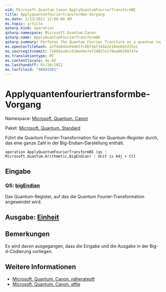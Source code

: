 ```yaml
---
uid: Microsoft.Quantum.Canon.ApplyQuantumFourierTransformBE
title: Applyquantenfouriertransformbe-Vorgang
ms.date: 1/23/2021 12:00:00 AM
ms.topic: article
qsharp.kind: operation
qsharp.namespace: Microsoft.Quantum.Canon
qsharp.name: ApplyQuantumFourierTransformBE
qsharp.summary: Performs the Quantum Fourier Transform on a quantum register containing an integer in the big-endian representation.
ms.openlocfilehash: a1f4a0a5e94465fc8bf3af344e2e19ee0d1d15e2
ms.sourcegitcommit: 71605ea9cc630e84e7ef29027e1f0ea06299747e
ms.translationtype: MT
ms.contentlocale: de-DE
ms.lasthandoff: 01/26/2021
ms.locfileid: "98841561"
---
```

# <a name="applyquantumfouriertransformbe-operation"></a>Applyquantenfouriertransformbe-Vorgang

Namespace: [Microsoft. Quantum. Canon](xref:Microsoft.Quantum.Canon)

Paket: [Microsoft. Quantum. Standard](https://nuget.org/packages/Microsoft.Quantum.Standard)


Führt die Quantum Fourier-Transformation für ein Quantum-Register durch, das eine ganze Zahl in der Big-Endian-Darstellung enthält.

```qsharp
operation ApplyQuantumFourierTransformBE (qs : Microsoft.Quantum.Arithmetic.BigEndian) : Unit is Adj + Ctl
```


## <a name="input"></a>Eingabe

### <a name="qs--bigendian"></a>QS: [bigEndian](xref:Microsoft.Quantum.Arithmetic.BigEndian)

Das Quantum-Register, auf das die Quantum Fourier-Transformation angewendet wird.



## <a name="output--unit"></a>Ausgabe: [Einheit](xref:microsoft.quantum.lang-ref.unit)



## <a name="remarks"></a>Bemerkungen

Es wird davon ausgegangen, dass die Eingabe und die Ausgabe in der Big-d-Codierung vorliegen.

## <a name="see-also"></a>Weitere Informationen

- [Microsoft. Quantum. Canon. näherateqft](xref:Microsoft.Quantum.Canon.ApproximateQFT)
- [Microsoft. Quantum. Canon. qftle](xref:Microsoft.Quantum.Canon.QFTLE)